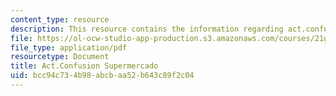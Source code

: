 ```yaml
---
content_type: resource
description: This resource contains the information regarding act.confusion supermercado.
file: https://ol-ocw-studio-app-production.s3.amazonaws.com/courses/21g-701-spanish-i-fall-2003/bcc94c734b98abcbaa52b643c89f2c04_MIT21G_701F03_16conf.pdf
file_type: application/pdf
resourcetype: Document
title: Act.Confusion Supermercado
uid: bcc94c73-4b98-abcb-aa52-b643c89f2c04
---
```

